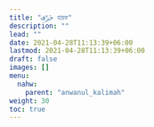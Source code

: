 ```yaml
---
title: "حَرْف হারফ"
description: ""
lead: ""
date: 2021-04-28T11:13:39+06:00
lastmod: 2021-04-28T11:13:39+06:00
draft: false
images: []
menu: 
  nahw:
    parent: "anwanul_kalimah"
weight: 30
toc: true
---
```



